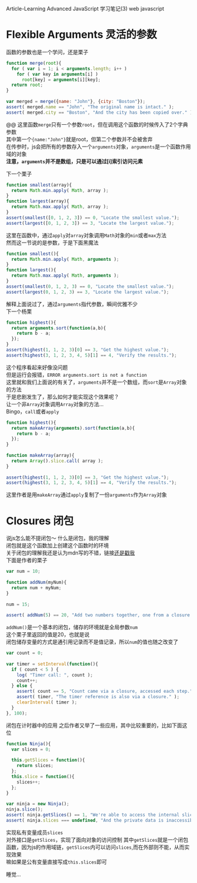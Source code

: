 Article-Learning Advanced JavaScript 学习笔记(3)
web javascript
# Flexible Arguments 灵活的参数
函数的参数也是一个学问，还是栗子

```javascript
function merge(root){ 
  for ( var i = 1; i < arguments.length; i++ ) 
    for ( var key in arguments[i] ) 
      root[key] = arguments[i][key]; 
  return root; 
} 
 
var merged = merge({name: "John"}, {city: "Boston"}); 
assert( merged.name == "John", "The original name is intact." ); 
assert( merged.city == "Boston", "And the city has been copied over." );
```
@@
这里函数`merge`只有一个参数`root`，但在调用这个函数的时候传入了2个字典参数  
其中第一个`{name:"John"}`就是root，但第二个参数并不会被舍弃  
在传参时，js会把所有的参数存入一个`arguments`对象，`arguments`是一个函数作用域的对象    
<b>注意，`arguments`并不是数组，只是可以通过[i]索引访问元素</b>   
     
下一个栗子

```javascript
function smallest(array){ 
  return Math.min.apply( Math, array ); 
} 
function largest(array){ 
  return Math.max.apply( Math, array ); 
} 
assert(smallest([0, 1, 2, 3]) == 0, "Locate the smallest value."); 
assert(largest([0, 1, 2, 3]) == 3, "Locate the largest value.");
```
这里在函数中，通过`apply`对`array`对象调用`Math`对象的`min`或者`max`方法   
然而这一节说的是参数，于是下面黑魔法  

```javascript
function smallest(){ 
  return Math.min.apply( Math, arguments ); 
} 
function largest(){ 
  return Math.max.apply( Math, arguments ); 
} 
assert(smallest(0, 1, 2, 3) == 0, "Locate the smallest value."); 
assert(largest(0, 1, 2, 3) == 3, "Locate the largest value.");
```
解释上面说过了，通过`arguments`指代参数，瞬间优雅不少  
下一个杨栗

```javascript
function highest(){ 
  return arguments.sort(function(a,b){ 
    return b - a; 
  }); 
} 
assert(highest(1, 1, 2, 3)[0] == 3, "Get the highest value."); 
assert(highest(3, 1, 2, 3, 4, 5)[1] == 4, "Verify the results.");
```
这个程序看起来好像没问题   
但是运行会报错，`ERROR arguments.sort is not a function`   
这里就和我们上面说的有关了，`arguments`并不是一个数组，而`sort`是`Array`对象的方法   
于是悲剧发生了，那么如何才能实现这个效果呢？   
让一个非`Array`对象调用`Array`对象的方法...   
Bingo，`call`或者`apply`

```javascript
function highest(){ 
  return makeArray(arguments).sort(function(a,b){ 
    return b - a; 
  }); 
} 
 
function makeArray(array){ 
  return Array().slice.call( array ); 
} 
 
assert(highest(1, 1, 2, 3)[0] == 3, "Get the highest value."); 
assert(highest(3, 1, 2, 3, 4, 5)[1] == 4, "Verify the results.");
```
这里作者是用`makeArray`通过`apply`复制了一份`arguments`作为`Array`对象   

# Closures 闭包
说js怎么能不提闭包～
什么是闭包，我的理解  
闭包就是这个函数加上创建这个函数时的环境   
关于闭包的理解我还是认为mdn写的不错，链接<a href="https://developer.mozilla.org/zh-CN/docs/Web/JavaScript/Closures">还是戳我</a>   
下面是作者的栗子   

```javascript
var num = 10; 
 
function addNum(myNum){ 
  return num + myNum; 
} 
 
num = 15; 
 
assert( addNum(5) == 20, "Add two numbers together, one from a closure." );
```
`addNum()`是一个基本的闭包，储存的环境就是全局参数`num`  
这个栗子里返回的值是20，也就是说  
闭包储存变量的方式是通引用记录而不是值记录，所以`num`的值也随之改变了  

```javascript
var count = 0; 
 
var timer = setInterval(function(){ 
  if ( count < 5 ) { 
    log( "Timer call: ", count ); 
    count++; 
  } else { 
    assert( count == 5, "Count came via a closure, accessed each step." ); 
    assert( timer, "The timer reference is also via a closure." ); 
    clearInterval( timer ); 
  } 
}, 100);
```
闭包在计时器中的应用
之后作者又举了一些应用，其中比较重要的，比如下面这位  

```javascript
function Ninja(){ 
  var slices = 0; 
   
  this.getSlices = function(){ 
    return slices; 
  }; 
  this.slice = function(){ 
    slices++; 
  }; 
} 
 
var ninja = new Ninja(); 
ninja.slice(); 
assert( ninja.getSlices() == 1, "We're able to access the internal slice data." ); 
assert( ninja.slices === undefined, "And the private data is inaccessible to us." );
```
实现私有变量成员`slices`   
对外接口是`getSlices`，实现了面向对象的访问控制
其中`getSlices`就是一个闭包函数，因为js的作用域链，`getSlices`内可以访问`slices`,而在外部则不能，从而实现效果  
嘛如果是公有变量直接写成`this.slices`即可  
     
睡觉...
